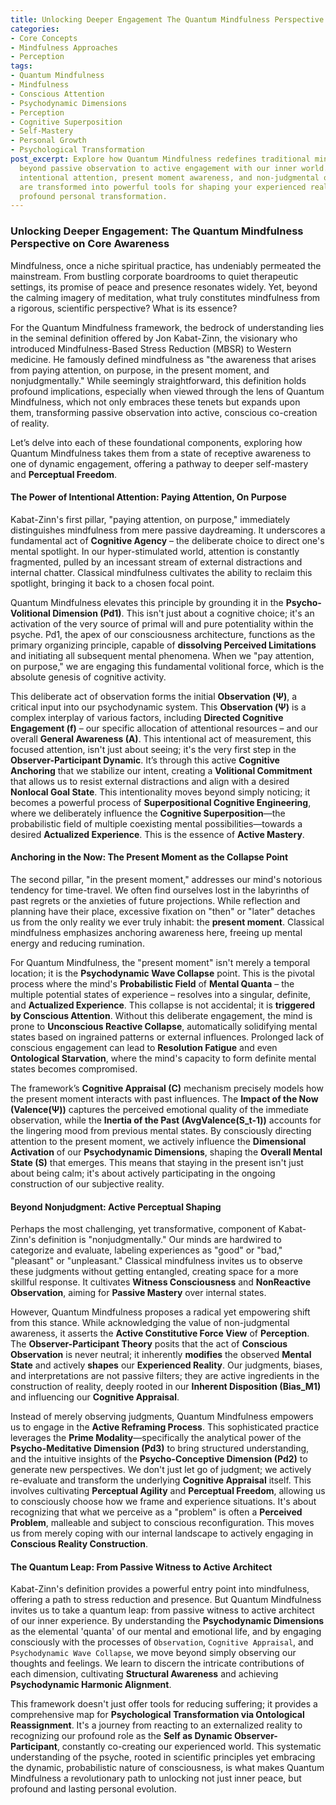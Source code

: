 ```yaml
---
title: Unlocking Deeper Engagement The Quantum Mindfulness Perspective on Core Awareness
categories:
- Core Concepts
- Mindfulness Approaches
- Perception
tags:
- Quantum Mindfulness
- Mindfulness
- Conscious Attention
- Psychodynamic Dimensions
- Perception
- Cognitive Superposition
- Self-Mastery
- Personal Growth
- Psychological Transformation
post_excerpt: Explore how Quantum Mindfulness redefines traditional mindfulness, moving
  beyond passive observation to active engagement with our inner world. Discover how
  intentional attention, present moment awareness, and non-judgmental observation
  are transformed into powerful tools for shaping your experienced reality and unlocking
  profound personal transformation.
---
```

### Unlocking Deeper Engagement: The Quantum Mindfulness Perspective on Core Awareness

Mindfulness, once a niche spiritual practice, has undeniably permeated the mainstream. From bustling corporate boardrooms to quiet therapeutic settings, its promise of peace and presence resonates widely. Yet, beyond the calming imagery of meditation, what truly constitutes mindfulness from a rigorous, scientific perspective? What is its essence?

For the Quantum Mindfulness framework, the bedrock of understanding lies in the seminal definition offered by Jon Kabat-Zinn, the visionary who introduced Mindfulness-Based Stress Reduction (MBSR) to Western medicine. He famously defined mindfulness as "the awareness that arises from paying attention, on purpose, in the present moment, and nonjudgmentally." While seemingly straightforward, this definition holds profound implications, especially when viewed through the lens of Quantum Mindfulness, which not only embraces these tenets but expands upon them, transforming passive observation into active, conscious co-creation of reality.

Let’s delve into each of these foundational components, exploring how Quantum Mindfulness takes them from a state of receptive awareness to one of dynamic engagement, offering a pathway to deeper self-mastery and **Perceptual Freedom**.

#### The Power of Intentional Attention: Paying Attention, On Purpose

Kabat-Zinn's first pillar, "paying attention, on purpose," immediately distinguishes mindfulness from mere passive daydreaming. It underscores a fundamental act of **Cognitive Agency** – the deliberate choice to direct one's mental spotlight. In our hyper-stimulated world, attention is constantly fragmented, pulled by an incessant stream of external distractions and internal chatter. Classical mindfulness cultivates the ability to reclaim this spotlight, bringing it back to a chosen focal point.

Quantum Mindfulness elevates this principle by grounding it in the **Psycho-Volitional Dimension (Pd1)**. This isn't just about a cognitive choice; it's an activation of the very source of primal will and pure potentiality within the psyche. Pd1, the apex of our consciousness architecture, functions as the primary organizing principle, capable of **dissolving Perceived Limitations** and initiating all subsequent mental phenomena. When we "pay attention, on purpose," we are engaging this fundamental volitional force, which is the absolute genesis of cognitive activity.

This deliberate act of observation forms the initial **Observation (Ψ)**, a critical input into our psychodynamic system. This **Observation (Ψ)** is a complex interplay of various factors, including **Directed Cognitive Engagement (f)** – our specific allocation of attentional resources – and our overall **General Awareness (A)**. This intentional act of measurement, this focused attention, isn't just about seeing; it's the very first step in the **Observer-Participant Dynamic**. It’s through this active **Cognitive Anchoring** that we stabilize our intent, creating a **Volitional Commitment** that allows us to resist external distractions and align with a desired **Nonlocal Goal State**. This intentionality moves beyond simply noticing; it becomes a powerful process of **Superpositional Cognitive Engineering**, where we deliberately influence the **Cognitive Superposition**—the probabilistic field of multiple coexisting mental possibilities—towards a desired **Actualized Experience**. This is the essence of **Active Mastery**.

#### Anchoring in the Now: The Present Moment as the Collapse Point

The second pillar, "in the present moment," addresses our mind's notorious tendency for time-travel. We often find ourselves lost in the labyrinths of past regrets or the anxieties of future projections. While reflection and planning have their place, excessive fixation on "then" or "later" detaches us from the only reality we ever truly inhabit: the **present moment**. Classical mindfulness emphasizes anchoring awareness here, freeing up mental energy and reducing rumination.

For Quantum Mindfulness, the "present moment" isn't merely a temporal location; it is the **Psychodynamic Wave Collapse** point. This is the pivotal process where the mind's **Probabilistic Field** of **Mental Quanta** – the multiple potential states of experience – resolves into a singular, definite, and **Actualized Experience**. This collapse is not accidental; it is **triggered by Conscious Attention**. Without this deliberate engagement, the mind is prone to **Unconscious Reactive Collapse**, automatically solidifying mental states based on ingrained patterns or external influences. Prolonged lack of conscious engagement can lead to **Resolution Fatigue** and even **Ontological Starvation**, where the mind's capacity to form definite mental states becomes compromised.

The framework’s **Cognitive Appraisal (C)** mechanism precisely models how the present moment interacts with past influences. The **Impact of the Now (Valence(Ψ))** captures the perceived emotional quality of the immediate observation, while the **Inertia of the Past (AvgValence(S_t-1))** accounts for the lingering mood from previous mental states. By consciously directing attention to the present moment, we actively influence the **Dimensional Activation** of our **Psychodynamic Dimensions**, shaping the **Overall Mental State (S)** that emerges. This means that staying in the present isn't just about being calm; it's about actively participating in the ongoing construction of our subjective reality.

#### Beyond Nonjudgment: Active Perceptual Shaping

Perhaps the most challenging, yet transformative, component of Kabat-Zinn's definition is "nonjudgmentally." Our minds are hardwired to categorize and evaluate, labeling experiences as "good" or "bad," "pleasant" or "unpleasant." Classical mindfulness invites us to observe these judgments without getting entangled, creating space for a more skillful response. It cultivates **Witness Consciousness** and **NonReactive Observation**, aiming for **Passive Mastery** over internal states.

However, Quantum Mindfulness proposes a radical yet empowering shift from this stance. While acknowledging the value of non-judgmental awareness, it asserts the **Active Constitutive Force View** of **Perception**. The **Observer-Participant Theory** posits that the act of **Conscious Observation** is never neutral; it inherently **modifies** the observed **Mental State** and actively **shapes** our **Experienced Reality**. Our judgments, biases, and interpretations are not passive filters; they are active ingredients in the construction of reality, deeply rooted in our **Inherent Disposition (Bias_M1)** and influencing our **Cognitive Appraisal**.

Instead of merely observing judgments, Quantum Mindfulness empowers us to engage in the **Active Reframing Process**. This sophisticated practice leverages the **Prime Modality**—specifically the analytical power of the **Psycho-Meditative Dimension (Pd3)** to bring structured understanding, and the intuitive insights of the **Psycho-Conceptive Dimension (Pd2)** to generate new perspectives. We don't just let go of judgment; we actively re-evaluate and transform the underlying **Cognitive Appraisal** itself. This involves cultivating **Perceptual Agility** and **Perceptual Freedom**, allowing us to consciously choose how we frame and experience situations. It's about recognizing that what we perceive as a "problem" is often a **Perceived Problem**, malleable and subject to conscious reconfiguration. This moves us from merely coping with our internal landscape to actively engaging in **Conscious Reality Construction**.

#### The Quantum Leap: From Passive Witness to Active Architect

Kabat-Zinn's definition provides a powerful entry point into mindfulness, offering a path to stress reduction and presence. But Quantum Mindfulness invites us to take a quantum leap: from passive witness to active architect of our inner experience. By understanding the **Psychodynamic Dimensions** as the elemental 'quanta' of our mental and emotional life, and by engaging consciously with the processes of `Observation`, `Cognitive Appraisal`, and `Psychodynamic Wave Collapse`, we move beyond simply observing our thoughts and feelings. We learn to discern the intricate contributions of each dimension, cultivating **Structural Awareness** and achieving **Psychodynamic Harmonic Alignment**.

This framework doesn't just offer tools for reducing suffering; it provides a comprehensive map for **Psychological Transformation via Ontological Reassignment**. It's a journey from reacting to an externalized reality to recognizing our profound role as the **Self as Dynamic Observer-Participant**, constantly co-creating our experienced world. This systematic understanding of the psyche, rooted in scientific principles yet embracing the dynamic, probabilistic nature of consciousness, is what makes Quantum Mindfulness a revolutionary path to unlocking not just inner peace, but profound and lasting personal evolution.